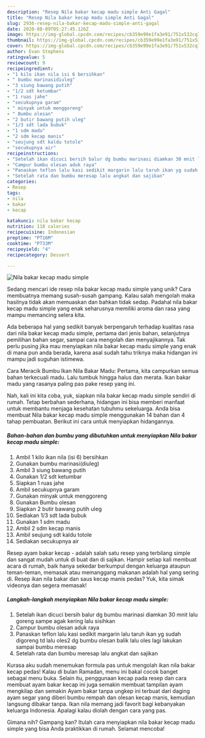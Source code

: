 ```yaml
---
description: "Resep Nila bakar kecap madu simple Anti Gagal"
title: "Resep Nila bakar kecap madu simple Anti Gagal"
slug: 2936-resep-nila-bakar-kecap-madu-simple-anti-gagal
date: 2020-08-09T05:27:45.126Z
image: https://img-global.cpcdn.com/recipes/cb359e99e1fa3e91/751x532cq70/nila-bakar-kecap-madu-simple-foto-resep-utama.jpg
thumbnail: https://img-global.cpcdn.com/recipes/cb359e99e1fa3e91/751x532cq70/nila-bakar-kecap-madu-simple-foto-resep-utama.jpg
cover: https://img-global.cpcdn.com/recipes/cb359e99e1fa3e91/751x532cq70/nila-bakar-kecap-madu-simple-foto-resep-utama.jpg
author: Evan Stephens
ratingvalue: 5
reviewcount: 9
recipeingredient:
- "1 kilo ikan nila isi 6 bersihkan"
- " bumbu marinasidiuleg"
- "3 siung bawang putih"
- "1/2 sdt ketumbar"
- "1 ruas jahe"
- "secukupnya garam"
- " minyak untuk menggoreng"
- " Bumbu olesan"
- "2 butir bawang putih uleg"
- "1/3 sdt lada bubuk"
- "1 sdm madu"
- "2 sdm kecap manis"
- "seujung sdt kaldu totole"
- "secukupnya air"
recipeinstructions:
- "Setelah ikan dicuci bersih balur dg bumbu marinasi diamkan 30 mnit lalu goreng sampe agak kering lalu sisihkan"
- "Campur bumbu olesan aduk raya"
- "Panaskan teflon lalu kasi sedikit margarin lalu taruh ikan yg sudah digoreng td lalu oles2 dg bumbu olesan balik lalu oles lagi lakukan sampai bumbu meresap"
- "Setelah rata dan bumbu meresap lalu angkat dan sajikan"
categories:
- Resep
tags:
- nila
- bakar
- kecap

katakunci: nila bakar kecap 
nutrition: 118 calories
recipecuisine: Indonesian
preptime: "PT16M"
cooktime: "PT33M"
recipeyield: "4"
recipecategory: Dessert

---
```



![Nila bakar kecap madu simple](https://img-global.cpcdn.com/recipes/cb359e99e1fa3e91/751x532cq70/nila-bakar-kecap-madu-simple-foto-resep-utama.jpg)

Sedang mencari ide resep nila bakar kecap madu simple yang unik? Cara membuatnya memang susah-susah gampang. Kalau salah mengolah maka hasilnya tidak akan memuaskan dan bahkan tidak sedap. Padahal nila bakar kecap madu simple yang enak seharusnya memiliki aroma dan rasa yang mampu memancing selera kita.

Ada beberapa hal yang sedikit banyak berpengaruh terhadap kualitas rasa dari nila bakar kecap madu simple, pertama dari jenis bahan, selanjutnya pemilihan bahan segar, sampai cara mengolah dan menyajikannya. Tak perlu pusing jika mau menyiapkan nila bakar kecap madu simple yang enak di mana pun anda berada, karena asal sudah tahu triknya maka hidangan ini mampu jadi suguhan istimewa.

Cara Meracik Bumbu Ikan Nila Bakar Madu: Pertama, kita campurkan semua bahan terkecuali madu. Lalu tumbuk hingga halus dan merata. Ikan bakar madu yang rasanya paling pas pake resep yang ini.


Nah, kali ini kita coba, yuk, siapkan nila bakar kecap madu simple sendiri di rumah. Tetap berbahan sederhana, hidangan ini bisa memberi manfaat untuk membantu menjaga kesehatan tubuhmu sekeluarga. Anda bisa membuat Nila bakar kecap madu simple menggunakan 14 bahan dan 4 tahap pembuatan. Berikut ini cara untuk menyiapkan hidangannya.

<!--inarticleads1-->

##### Bahan-bahan dan bumbu yang dibutuhkan untuk menyiapkan Nila bakar kecap madu simple:

1. Ambil 1 kilo ikan nila (isi 6) bersihkan
1. Gunakan  bumbu marinasi(diuleg)
1. Ambil 3 siung bawang putih
1. Gunakan 1/2 sdt ketumbar
1. Siapkan 1 ruas jahe
1. Ambil secukupnya garam
1. Gunakan  minyak untuk menggoreng
1. Gunakan  Bumbu olesan
1. Siapkan 2 butir bawang putih uleg
1. Sediakan 1/3 sdt lada bubuk
1. Gunakan 1 sdm madu
1. Ambil 2 sdm kecap manis
1. Ambil seujung sdt kaldu totole
1. Sediakan secukupnya air


Resep ayam bakar kecap - adalah salah satu resep yang terbilang simple dan sangat mudah untuk di buat dan di sajikan. Hampir setiap kali membuat acara di rumah, baik hanya sekedar berkumpul dengan keluarga ataupun teman-teman, memasak atau memanggang makanan adalah hal yang sering di. Resep ikan nila bakar dan saus kecap manis pedas? Yuk, kita simak videonya dan segera memasak! 

<!--inarticleads2-->

##### Langkah-langkah menyiapkan Nila bakar kecap madu simple:

1. Setelah ikan dicuci bersih balur dg bumbu marinasi diamkan 30 mnit lalu goreng sampe agak kering lalu sisihkan
1. Campur bumbu olesan aduk raya
1. Panaskan teflon lalu kasi sedikit margarin lalu taruh ikan yg sudah digoreng td lalu oles2 dg bumbu olesan balik lalu oles lagi lakukan sampai bumbu meresap
1. Setelah rata dan bumbu meresap lalu angkat dan sajikan


Kurasa aku sudah menemukan formula pas untuk mengolah ikan nila bakar kecap pedas! Kalau di bulan Ramadan, menu ini bakal cocok banget sebagai menu buka. Selain itu, penggunaan kecap pada resep dan cara membuat ayam bakar kecap ini juga semakin membuat tampilan ayam mengkilap dan semakin Ayam bakar tanpa ungkep ini terbuat dari daging ayam segar yang diberi bumbu rempah dan olesan kecap manis, kemudian langsung dibakar tanpa. Ikan nila memang jadi favorit bagi kebanyakan keluarga Indonesia. Apalagi kalau diolah dengan cara yang pas. 

Gimana nih? Gampang kan? Itulah cara menyiapkan nila bakar kecap madu simple yang bisa Anda praktikkan di rumah. Selamat mencoba!
